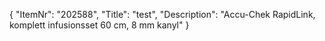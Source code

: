{
  "ItemNr": "202588",
  "Title": "test",
  "Description": "Accu-Chek RapidLink, komplett infusionsset 60 cm, 8 mm kanyl"
}